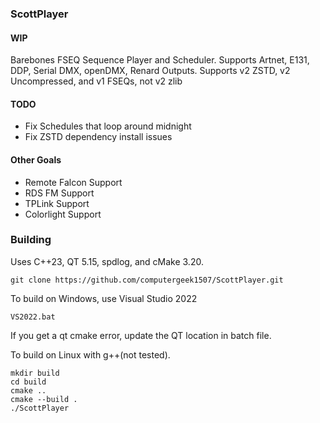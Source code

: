 ### ScottPlayer

#### WIP
Barebones FSEQ Sequence Player and Scheduler. 
Supports Artnet, E131, DDP, Serial DMX, openDMX, Renard Outputs. Supports v2 ZSTD, v2 Uncompressed, and v1 FSEQs, not v2 zlib 

#### TODO
 - Fix Schedules that loop around midnight
 - Fix ZSTD dependency install issues

#### Other Goals
 - Remote Falcon Support
 - RDS FM Support
 - TPLink Support
 - Colorlight Support

### Building
Uses C++23, QT 5.15, spdlog, and cMake 3.20.

```git clone https://github.com/computergeek1507/ScottPlayer.git```

To build on Windows, use Visual Studio 2022

```VS2022.bat```

If you get a qt cmake error, update the QT location in batch file.

To build on Linux with g++(not tested).

```
mkdir build
cd build
cmake ..
cmake --build .
./ScottPlayer
```
